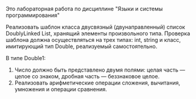Это лабораторная работа по дисциплине "Языки и системы программирования"

Реализовать шаблон класса двусвязный (двунаправленный) список DoublyLinked List<X>, хранящий элементы произвольного типа.
Проверка шаблона должна осуществляться на трех типах: int, string и класс, имитирующий тип Double, реализуемый самостоятельно. 

В типе Double1:
1. Число должно быть представлено двумя полями: целая часть — целое со знаком, дробная часть — беззнаковое целое.
2. Реализовать арифметические операции сложения, вычитания, умножения и операции сравнения.

